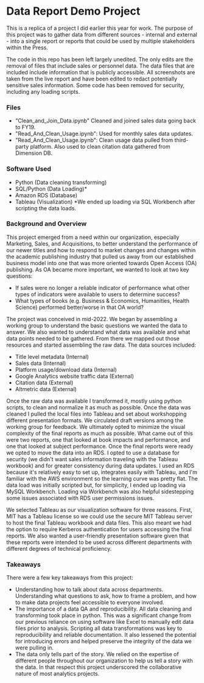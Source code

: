 # Data Report Demo Project

This is a replica of a project I did earlier this year for work. The purpose of this project was to gather data from different sources - internal and external - into a single report or reports that could be used by multiple stakeholders within the Press.

The code in this repo has been left largely unedited. The only edits are the removal of files that include sales or personnel data. The data files that are included include information that is publicly accessible. All screenshots are taken from the live report and have been edited to redact potentially sensitive sales information. Some code has been removed for security, including any loading scripts. 

### Files
- "Clean_and_Join_Data.ipynb" Cleaned and joined sales data going back to FY19. 
- "Read_And_Clean_Usage.ipynb": Used for monthly sales data updates. 
- "Read_And_Clean_Usage.ipynb": Clean usage data pulled from third-party platform. Also used to clean citation data gathered from Dimension DB. 



### Software Used
- Python (Data cleaning transforming)
- SQL/Python (Data Loading)*
- Amazon RDS (Database)
- Tableau (Visualization)
*We ended up loading via SQL Workbench after scripting the data loads.

### Background and Overview
This project emerged from a need within our organization, especially Marketing, Sales, and Acquisitions, to better understand the performance of our newer titles and how to respond to market changes and changes within the academic publishing industry that pulled us away from our established business model into one that was more oriented towards Open Access (OA) publishing. As OA became more important, we wanted to look at two key questions:
- If sales were no longer a reliable indicator of performance what other types of indicators were available to users to determine success?
- What types of books (e.g. Business & Economics, Humanities, Health Science) performed better/worse in that OA world?

The project was conceived in mid-2022. We began by assembling a working group to understand the basic questions we wanted the data to answer. We also wanted to understand what data was available and what data points needed to be gathered. From there we mapped out those resources and started assembling the raw data. The data sources included:
- Title level metadata (Internal)
- Sales data (Internal)
- Platform usage/download data (Internal)
- Google Analytics website traffic data (External) 
- Citation data (External)
- Altmetric data (External)


Once the raw data was available I transformed it, mostly using python scripts, to clean and normalize it as much as possible. Once the data was cleaned I pulled the local files into Tableau and set about workshopping different presentation formats. We circulated draft versions among the working group for feedback. We ultimately opted to minimize the visual complexity of the final reports as much as possible. What came out of this were two reports, one that looked at book impacts and performance, and one that looked at subject performance.
Once the final reports were ready we opted to move the data into an RDS. I opted to use a database for security (we didn't want sales information traveling with the Tableau workbook) and for greater consistency during data updates. I used an RDS because it's relatively easy to set up, integrates easily with Tableau, and I'm familiar with the AWS environment so the learning curve was pretty flat. The data load was initially scripted but, for simplicity, I ended up loading via MySQL Workbench. Loading via Workbench was also helpful sidestepping some issues associated with RDS user permissions issues. 

We selected Tableau as our visualization software for three reasons. First, MIT has a Tableau license so we could use the secure MIT Tableau server to host the final Tableau workbook and data files. This also meant we had the option to require Kerberos authentication for users accessing the final reports. We also wanted a user-friendly presentation software given that these reports were intended to be used across different departments with different degrees of technical proficiency.


### Takeaways
There were a few key takeaways from this project:
- Understanding how to talk about data across departments. Understanding what questions to ask, how to frame a problem, and how to make data projects feel accessible to everyone involved. 
- The importance of a data QA and reproducibility. All data cleaning and transforming took place in python. This was a significant change from our previous reliance on using software like Excel to manually edit data files prior to analysis. Scripting all data transformations was key to reproducibility and reliable documentation. It also lessened the potential for introducing errors and helped preserve the integrity of the data we were pulling in. 
- The data only tells part of the story. We relied on the expertise of different people throughout our organization to help us tell a story with the data. In that respect this project underscored the collaborative nature of most analytics projects. 




